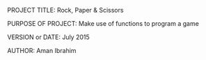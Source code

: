 PROJECT TITLE: Rock, Paper & Scissors 

PURPOSE OF PROJECT: Make use of functions to program a game

VERSION or DATE: July 2015

AUTHOR: Aman Ibrahim
